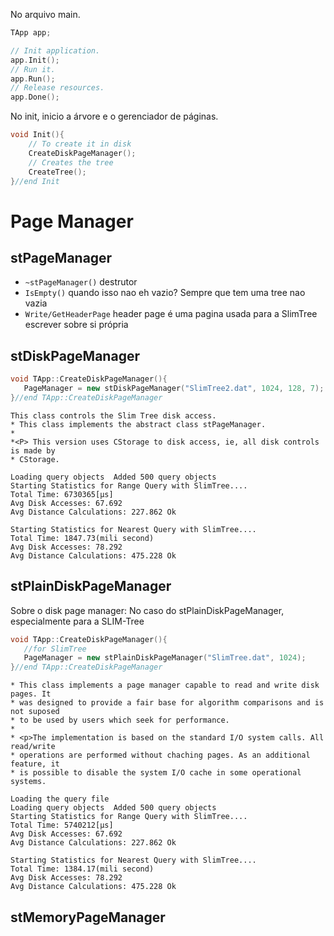 No arquivo main.

```cpp
TApp app;                                         

// Init application.
app.Init();
// Run it.
app.Run();
// Release resources.
app.Done();
```

No init, inicio a árvore e o gerenciador de páginas.

```c++
void Init(){
    // To create it in disk
    CreateDiskPageManager();
    // Creates the tree
    CreateTree();
}//end Init
```

# Page Manager

## stPageManager

- `~stPageManager()` destrutor
- `IsEmpty()` quando isso nao eh vazio? Sempre que tem uma tree nao vazia
- `Write/GetHeaderPage` header page é uma pagina usada para a SlimTree escrever sobre si própria

## stDiskPageManager

```c++
void TApp::CreateDiskPageManager(){
   PageManager = new stDiskPageManager("SlimTree2.dat", 1024, 128, 7);
}//end TApp::CreateDiskPageManager
```

```
This class controls the Slim Tree disk access.
* This class implements the abstract class stPageManager.
*
*<P> This version uses CStorage to disk access, ie, all disk controls is made by
* CStorage.
```

```
Loading query objects  Added 500 query objects
Starting Statistics for Range Query with SlimTree.... 
Total Time: 6730365[µs]
Avg Disk Accesses: 67.692
Avg Distance Calculations: 227.862 Ok

Starting Statistics for Nearest Query with SlimTree.... 
Total Time: 1847.73(mili second)
Avg Disk Accesses: 78.292
Avg Distance Calculations: 475.228 Ok
```

## stPlainDiskPageManager

Sobre o disk page manager: No caso do stPlainDiskPageManager, especialmente para a SLIM-Tree

```c++
void TApp::CreateDiskPageManager(){
   //for SlimTree
   PageManager = new stPlainDiskPageManager("SlimTree.dat", 1024);
}//end TApp::CreateDiskPageManager
```

```
* This class implements a page manager capable to read and write disk pages. It
* was designed to provide a fair base for algorithm comparisons and is not suposed
* to be used by users which seek for performance.
*
* <p>The implementation is based on the standard I/O system calls. All read/write
* operations are performed without chaching pages. As an additional feature, it
* is possible to disable the system I/O cache in some operational systems.
```

```
Loading the query file
Loading query objects  Added 500 query objects
Starting Statistics for Range Query with SlimTree.... 
Total Time: 5740212[µs]
Avg Disk Accesses: 67.692
Avg Distance Calculations: 227.862 Ok

Starting Statistics for Nearest Query with SlimTree.... 
Total Time: 1384.17(mili second)
Avg Disk Accesses: 78.292
Avg Distance Calculations: 475.228 Ok
```

## stMemoryPageManager